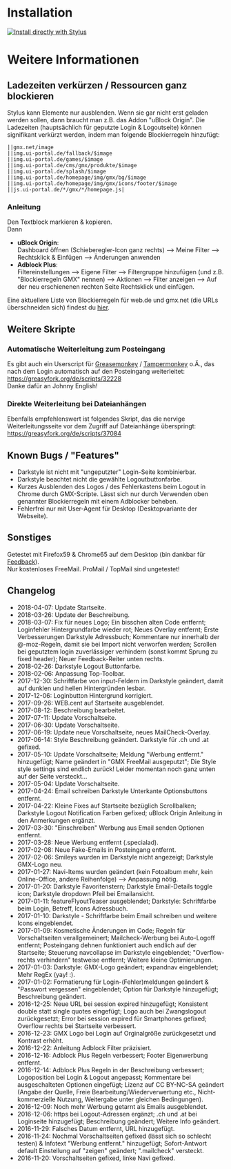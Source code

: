 # Installation

[![Install directly with Stylus](https://img.shields.io/badge/Install%20directly%20with-Stylus-238b8b.svg)](https://github.com/stonecrusher/UserCSS-GMX/raw/master/gmx-geputzt.user.css)

# Weitere Informationen

## Ladezeiten verkürzen / Ressourcen ganz blockieren

Stylus kann Elemente nur ausblenden. Wenn sie gar nicht erst geladen werden sollen, dann braucht man z.B. das Addon "uBlock Origin". Die Ladezeiten (hauptsächlich für geputzte Login & Logoutseite) können signifikant verkürzt werden, indem man folgende Blockierregeln hinzufügt:

```
||gmx.net/image
||img.ui-portal.de/fallback/$image
||img.ui-portal.de/games/$image
||img.ui-portal.de/cms/gmx/produkte/$image
||img.ui-portal.de/splash/$image
||img.ui-portal.de/homepage/img/gmx/bg/$image
||img.ui-portal.de/homepage/img/gmx/icons/footer/$image
||js.ui-portal.de/*/gmx/*/homepage.js|
```

### Anleitung

Den Textblock markieren & kopieren.  
Dann
- **uBlock Origin**:  
  Dashboard öffnen (Schieberegler-Icon ganz rechts) --> Meine Filter --> Rechtsklick & Einfügen --> Änderungen anwenden
- **Adblock Plus**:  
  Filtereinstellungen --> Eigene Filter --> Filtergruppe hinzufügen (und z.B. "Blockierregeln GMX" nennen) --> Aktionen --> Filter anzeigen --> Auf der neu erschienenen rechten Seite Rechtsklick und einfügen.

Eine aktuellere Liste von Blockierregeln für web.de und gmx.net (die URLs überschneiden sich) findest du [hier](https://github.com/stonecrusher/UserCSS-GMX/blob/master/blockierregeln-gmx-webde).


## Weitere Skripte

### Automatische Weiterleitung zum Posteingang
Es gibt auch ein Userscript für [Greasemonkey](https://www.greasespot.net/) / [Tampermonkey](https://tampermonkey.net/) o.Ä., das nach dem Login automatisch auf den Posteingang weiterleitet:
<a>https://greasyfork.org/de/scripts/32228</a>  
Danke dafür an Johnny English!

### Direkte Weiterleitung bei Dateianhängen
Ebenfalls empfehlenswert ist folgendes Skript, das die nervige Weiterleitungsseite vor dem Zugriff auf Dateianhänge überspringt:
<a>https://greasyfork.org/de/scripts/37084</a>


## Known Bugs / "Features"

- Darkstyle ist nicht mit "ungeputzter" Login-Seite kombinierbar.
- Darkstyle beachtet nicht die gewählte Logoutbuttonfarbe.
- Kurzes Ausblenden des Logos / des Fehlerkastens beim Logout in Chrome durch GMX-Scripte. Lässt sich nur durch Verwenden oben genannter Blockierregeln mit einem Adblocker beheben.
- Fehlerfrei nur mit User-Agent für Desktop (Desktopvariante der Webseite).


## Sonstiges

Getestet mit Firefox59 & Chrome65 auf dem Desktop (bin dankbar für [Feedback](https://github.com/stonecrusher/UserCSS-GMX/issues)).  
Nur kostenloses FreeMail. ProMail / TopMail sind ungetestet!


## Changelog

- 2018-04-07: Update Startseite.
- 2018-03-26: Update der Beschreibung.
- 2018-03-07: Fix für neues Logo; Ein bisschen alten Code entfernt; Loginfehler Hintergrundfarbe wieder rot; Neues Overlay entfernt; Erste Verbesserungen Darkstyle Adressbuch; Kommentare nur innerhalb der @-moz-Regeln, damit sie bei Import nicht verworfen werden; Scrollen bei geputztem login zuverlässiger verhindern (sonst kommt Sprung zu fixed header); Neuer Feedback-Reiter unten rechts.
- 2018-02-26: Darkstyle Logout Buttonfarbe.
- 2018-02-06: Anpassung Top-Toolbar.
- 2017-12-30: Schriftfarbe von input-Feldern im Darkstyle geändert, damit auf dunklen und hellen Hintergründen lesbar.
- 2017-12-06: Loginbutton Hintergrund korrigiert.
- 2017-09-26: WEB.cent auf Startseite ausgeblendet.
- 2017-08-12: Beschreibung bearbeitet.
- 2017-07-11: Update Vorschaltseite.
- 2017-06-30: Update Vorschaltseite.
- 2017-06-19: Update neue Vorschaltseite, neues MailCheck-Overlay.
- 2017-06-14: Style Beschreibung geändert. Darkstyle für .ch und .at gefixed.
- 2017-05-10: Update Vorschaltseite; Meldung "Werbung entfernt." hinzugefügt; Name geändert in "GMX FreeMail ausgeputzt"; Die Style style settings sind endlich zurück! Leider momentan noch ganz unten auf der Seite versteckt...
- 2017-05-04: Update Vorschaltseite.
- 2017-04-24: Email schreiben Darkstyle Unterkante Optionsbuttons entfernt.
- 2017-04-22: Kleine Fixes auf Startseite bezüglich Scrollbalken; Darkstyle Logout Notification Farben gefixed; uBlock Origin Anleitung in den Anmerkungen ergänzt.
- 2017-03-30: "Einschreiben" Werbung aus Email senden Optionen entfernt.
- 2017-03-28: Neue Werbung entfernt (.specialad).
- 2017-02-08: Neue Fake-Emails in Posteingang entfernt.
- 2017-02-06: Smileys wurden im Darkstyle nicht angezeigt; Darkstyle GMX-Logo neu.
- 2017-01-27: Navi-Items wurden geändert (kein Fotoalbum mehr, kein Online-Office, andere Reihenfolge) --> Anpassung nötig.
- 2017-01-20: Darkstyle Favoritenstern; Darkstyle Email-Details toggle icon; Darkstyle dropdown Pfeil bei Emailansicht.
- 2017-01-11: featureFlyoutTeaser ausgeblendet; Darkstyle: Schriftfarbe beim Login, Betreff, Icons Adressbuch.
- 2017-01-10: Darkstyle - Schriftfarbe beim Email schreiben und weitere Icons eingeblendet.
- 2017-01-09: Kosmetische Änderungen im Code; Regeln für Vorschaltseiten verallgemeinert; Mailcheck-Werbung bei Auto-Logoff entfernt; Posteingang dehnen funktioniert auch endlich auf der Startseite; Steuerung navcollapse im Darkstyle eingeblendet; "Overflow-rechts verhindern" testweise entfernt; Weitere kleine Optimierungen.
- 2017-01-03: Darkstyle: GMX-Logo geändert; expandnav eingeblendet; Mehr RegEx (yay! :).
- 2017-01-02: Formatierung für Login-(Fehler)meldungen geändert & "Passwort vergessen" eingeblendet; Option für Darkstyle hinzugefügt; Beschreibung geändert.
- 2016-12-25: Neue URL bei session expired hinzugefügt; Konsistent double statt single quotes eingefügt; Logo auch bei Zwangslogout zurückgesetzt; Error bei session expired für Smartphones gefixed; Overflow rechts bei Startseite verbessert.
- 2016-12-23: GMX Logo bei Login auf Orginalgröße zurückgesetzt und Kontrast erhöht.
- 2016-12-22: Anleitung Adblock Filter präzisiert.
- 2016-12-16: Adblock Plus Regeln verbessert; Footer Eigenwerbung entfernt.
- 2016-12-14: Adblock Plus Regeln in der Beschreibung verbessert; Logoposition bei Login & Logout angepasst; Kommentare bei ausgeschalteten Optionen eingefügt; Lizenz auf CC BY-NC-SA geändert (Angabe der Quelle, Freie Bearbeitung/Wiederverwertung etc., Nicht-kommerzielle Nutzung, Weitergabe unter gleichen Bedingungen).
- 2016-12-09: Noch mehr Werbung getarnt als Emails ausgeblendet.
- 2016-12-06: https bei Logout-Adressen ergänzt; .ch und .at bei Loginseite hinzugefügt; Beschreibung geändert; Weitere Info geändert.
- 2016-11-29: Falsches Datum entfernt, URL hinzugefügt.
- 2016-11-24: Nochmal Vorschaltseiten gefixed (lässt sich so schlecht testen) & Infotext "Werbung entfernt." hinzugefügt; Sofort-Antwort default Einstellung auf "zeigen" geändert; ".mailcheck" versteckt.
- 2016-11-20: Vorschaltseiten gefixed, linke Navi gefixed.
